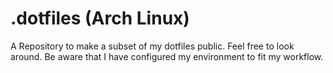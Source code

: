 # .dotfiles (Arch Linux)

A Repository to make a subset of my dotfiles public. Feel free to look around. Be aware that I have configured my environment to fit my workflow.


